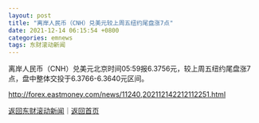 ```yaml
---
layout: post
title: "离岸人民币（CNH）兑美元较上周五纽约尾盘涨7点"
date: 2021-12-14 06:15:54 +0800
categories: emnews
tags: 东财滚动新闻
---
```


离岸人民币（CNH）兑美元北京时间05:59报6.3756元，较上周五纽约尾盘涨7点，盘中整体交投于6.3766-6.3640元区间。

<http://forex.eastmoney.com/news/11240,202112142212112251.html>

[返回东财滚动新闻](//finews.withounder.com/emnews/)｜[返回首页](//finews.withounder.com/)